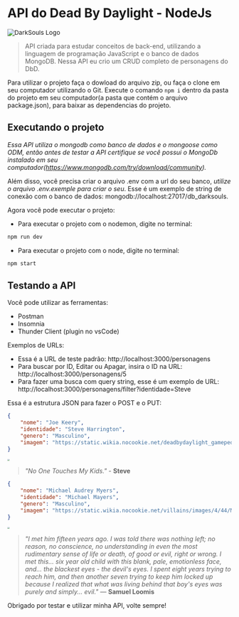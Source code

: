 # API do Dead By Daylight - NodeJs

<img src="https://1hitgames.com/wp-content/uploads/2019/08/Dead-by-Daylight-1-1.jpg" alt="DarkSouls Logo" style="zoom:98%;" />

> API criada para estudar conceitos de back-end, utilizando a linguagem de programação JavaScript e o banco de dados MongoDB. Nessa API eu crio um CRUD completo de personagens do DbD.

Para utilizar o projeto faça o dowload do arquivo zip, ou faça o clone em seu computador utilizando o Git. Execute o comando `npm i` dentro da pasta do projeto em seu computador(a pasta que contém o arquivo package.json), para baixar as dependencias do projeto.

## Executando o projeto

*Essa API utiliza o mongodb como banco de dados e o mongoose como ODM, então antes de testar a API certifique se você possui o MongoDb instalado em seu computador(https://www.mongodb.com/try/download/community).*

Além disso, você precisa criar o arquivo .env com a url do seu banco, *utilize o arquivo .env.exemple para criar o seu*. Esse é um exemplo de string de conexão com o banco de dados: mongodb://localhost:27017/db_darksouls.

Agora você pode executar o projeto: 
* Para executar o projeto com o nodemon, digite no terminal: 
```bash
npm run dev
```
* Para executar o projeto com o node, digite no terminal: 
```bash
npm start
```
## Testando a API

Você pode utilizar as ferramentas:

* Postman
* Insomnia
* Thunder Client (plugin no vsCode)

Exemplos de URLs: 
* Essa é a URL de teste padrão: http://localhost:3000/personagens
* Para buscar por ID, Editar ou Apagar, insira o ID na URL: http://localhost:3000/personagens/5
* Para fazer uma busca com query string, esse é um exemplo de URL: http://localhost:3000/personagens/filter?identidade=Steve


Essa é a estrutura JSON para fazer o POST e o PUT:

```json
{
    "nome": "Joe Keery",
    "identidade": "Steve Harrington",
    "genero": "Masculino",
    "imagem": "https://static.wikia.nocookie.net/deadbydaylight_gamepedia_en/images/7/75/S19_charSelect_portrait.png/revision/latest/scale-to-width-down/150?cb=20200721164551"
}
```
<img src= "https://i.redd.it/1f3eobeziq271.png" style="zoom:30%;"> 

> *"No One Touches My Kids."* -
**Steve**

```json
{
    "nome": "Michael Audrey Myers",
    "identidade": "Michael Mayers",
    "genero": "Masculino",
    "imagem": "https://static.wikia.nocookie.net/villains/images/4/44/Michael_Myers-0.jpg/revision/latest/scale-to-width-down/350?cb=20190204001554"
}
```
<img src= "https://steamuserimages-a.akamaihd.net/ugc/920296549072323619/8A6FE0A28177AA9AAE54EAABE3D188FE5F662B86/?imw=512&&ima=fit&impolicy=Letterbox&imcolor=%23000000&letterbox=false" style="zoom:30%;">

> *"I met him fifteen years ago. I was told there was nothing left; no reason, no conscience, no understanding in even the most rudimentary sense of life or death, of good or evil, right or wrong. I met this... six year old child with this blank, pale, emotionless face, and... the blackest eyes - the devil's eyes. I spent eight years trying to reach him, and then another seven trying to keep him locked up because I realized that what was living behind that boy's eyes was purely and simply... evil."*
― **Samuel Loomis**

Obrigado por testar e utilizar minha API, volte sempre!